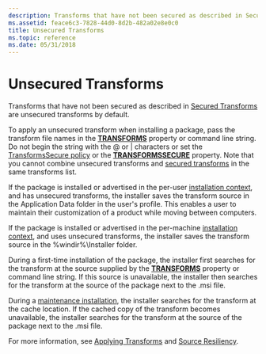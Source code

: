 ```yaml
---
description: Transforms that have not been secured as described in Secured Transforms are unsecured transforms by default.
ms.assetid: feace6c3-7828-44d0-8d2b-482a02e8e0c0
title: Unsecured Transforms
ms.topic: reference
ms.date: 05/31/2018
---
```


# Unsecured Transforms

Transforms that have not been secured as described in [Secured Transforms](secured-transforms.md) are unsecured transforms by default.

To apply an unsecured transform when installing a package, pass the transform file names in the [**TRANSFORMS**](transforms.md) property or command line string. Do not begin the string with the @ or \| characters or set the [TransformsSecure policy](transformssecure-policy.md) or the [**TRANSFORMSSECURE**](transformssecure.md) property. Note that you cannot combine unsecured transforms and [secured transforms](secured-transforms.md) in the same transforms list.

If the package is installed or advertised in the per-user [installation context](installation-context.md), and has unsecured transforms, the installer saves the transform source in the Application Data folder in the user's profile. This enables a user to maintain their customization of a product while moving between computers.

If the package is installed or advertised in the per-machine [installation context](installation-context.md), and uses unsecured transforms, the installer saves the transform source in the %windir%\\Installer folder.

During a first-time installation of the package, the installer first searches for the transform at the source supplied by the [**TRANSFORMS**](transforms.md) property or command line string. If this source is unavailable, the installer then searches for the transform at the source of the package next to the .msi file.

During a [maintenance installation](maintenance-installation.md), the installer searches for the transform at the cache location. If the cached copy of the transform becomes unavailable, the installer searches for the transform at the source of the package next to the .msi file.

For more information, see [Applying Transforms](applying-transforms.md) and [Source Resiliency](source-resiliency.md).

 

 




